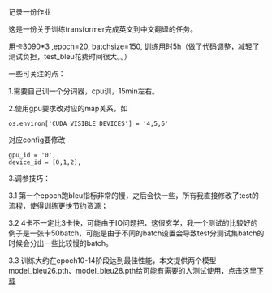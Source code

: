记录一份作业

这是一份关于训练transformer完成英文到中文翻译的任务。

用卡3090*3 ,epoch=20, batchsize=150, 训练用时5h（做了代码调整，减轻了测试负担，test_bleu花费时间很大。。）

一些可关注的点：

1.需要自己训一个分词器，cpu训，15min左右。

2.使用gpu要求改对应的map关系，如

```
os.environ['CUDA_VISIBLE_DEVICES'] = '4,5,6'
```

对应config要修改

```
gpu_id = '0',
device_id = [0,1,2],
```

3.调参技巧：

3.1 第一个epoch跑bleu指标非常的慢，之后会快一些，所有我直接修改了test的流程，使得训练更快节约资源；

3.2 4卡不一定比3卡快，可能由于IO问题把，这很玄学，我一个测试的比较好的例子是一张卡50batch，可能是由于不同的batch设置会导致test分测试集batch的时候会分出一些比较慢的batch。

3.3 训练大约在epoch10-14阶段达到最佳性能，本文提供两个模型model_bleu26.pth、model_bleu28.pth给可能有需要的人测试使用，点击这里[下载](https://www.dropbox.com/scl/fo/2eqotgw9xxdwho5k8uee3/h?rlkey=p0dg3see1eiw8s6vr7rgl18yd&dl=0)